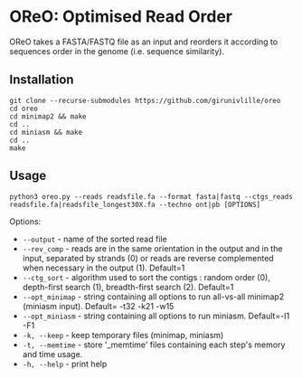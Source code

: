 # OReO: Optimised Read Order

OReO takes a FASTA/FASTQ file as an input and reorders it according to sequences order in the genome (i.e. sequence similarity).

## Installation 

```
git clone --recurse-submodules https://github.com/girunivlille/oreo
cd oreo
cd minimap2 && make
cd ..
cd miniasm && make
cd ..
make
```

## Usage

`python3 oreo.py --reads readsfile.fa --format fasta|fastq --ctgs_reads readsfile.fa|readsfile_longest30X.fa --techno ont|pb [OPTIONS]`

Options:
* `--output` - name of the sorted read file
* `--rev_comp` - reads are in the same orientation in the output and in the input, separated by strands (0) or reads are reverse complemented when necessary in the output (1). Default=1
* `--ctg_sort` - algorithm used to sort the contigs : random order (0), depth-first search (1), breadth-first search (2). Default=1
* `--opt_minimap` - string containing all options to run all-vs-all minimap2 (miniasm input). Default= -t32 -k21 -w15
* `--opt_miniasm` - string containing all options to run miniasm. Default=-I1 -F1
* `-k, --keep` - keep temporary files (minimap, miniasm)
* `-t, --memtime` - store '_memtime' files containing each step's memory and time usage.
* `-h, --help` - print help
